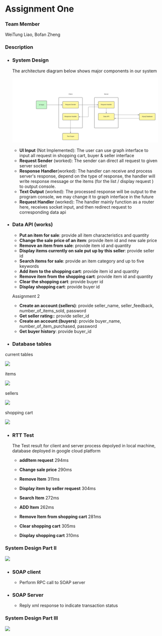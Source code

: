 # Assignment One

### Team Member

WeiTung Liao, Bofan Zheng

### Description

+ ### System Design

  The architecture diagram below shows major components in our system

  ![](https://github.com/Ryo0929/Assignment1/raw/client/System_Architecture.png)

  + **UI Input** (Not Implemented): The user can use graph interface to input all request in shopping cart, buyer & seller interface
  + **Request Sender** (worked): The sender can direct all request to given server socket
  + **Response Handler**(worked): The handler can receive and process server's response, depend on the type of response, the handler will write response message or the items (for the list / display request ) to output console.
  + **Text Output** (worked): The processed response will be output to the program console, we may change it to graph interface in the future
  + **Request Handler** (worked): The handler mainly function as a router here, receives socket input, and then redirect request to corresponding data api
  
+ ### Data API (works)
  + **Put an item for sale**: provide all item characteristics and quantity 
  + **Change the sale price of an item**: provide item id and new sale price 
  + **Remove an item from sale**: provide item id and quantity 
  + **Display items currently on sale put up by this seller**: provide seller id
  + **Search items for sale**: provide an item category and up to five keywords 
  + **Add item to the shopping cart**: provide item id and quantity 
  + **Remove item from the shopping cart**: provide item id and quantity 
  + **Clear the shopping cart**: provide buyer id
  + **Display shopping cart**: provide buyer id


  Assignment 2
  + **Create an account:(sellers)**: provide seller_name, seller_feedback, number_of_items_sold, password
  + **Get seller rating:**: provide seller_id
  + **Create an account:(buyers)**: provide buyer_name, number_of_item_purchased, password
  + **Get buyer history**: provide buyer_id

  

+ ### Database tables
current tables

![](https://github.com/Ryo0929/Assignment1/blob/release/assignment1/tables.png)

items

![](https://github.com/Ryo0929/Assignment1/blob/release/assignment1/table_items.png)

sellers

![](https://github.com/Ryo0929/Assignment1/blob/release/assignment1/table_sellers.png)

shopping cart

![](https://github.com/Ryo0929/Assignment1/blob/release/assignment1/tables_shoppingcart.png)

+ ### RTT Test ###

  The Test result for client and server process depolyed in local machine, database deployed in google cloud platform

  + **addItem request** 294ms
  
  + **Change sale price** 290ms
  
  + **Remove Item** 311ms
  
  + **Display item by seller request** 304ms
  
  + **Search Item** 272ms

  + **ADD Item** 262ms
  
  + **Remove Item from shopping cart** 281ms
  
  + **Clear shopping cart** 305ms
  
  + **Display shopping cart** 310ms
  
    

### System Design Part II

![](https://raw.githubusercontent.com/Ryo0929/Assignment1/release/assignment2/System_Architecture2.png)

+ ### SOAP client ### 

  + Perform RPC call to SOAP server 

+ ### SOAP Server ###

  + Reply xml response to indicate transaction status
  
    

### System Design Part III 
![](https://raw.githubusercontent.com/Ryo0929/Assignment1/release/assignment4/System_Architecture3.png)

